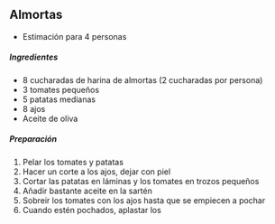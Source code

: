 ## Almortas

* Estimación para 4 personas

##### Ingredientes

* 8 cucharadas de harina de almortas (2 cucharadas por persona)
* 3 tomates pequeños
* 5 patatas medianas
* 8 ajos
* Aceite de oliva

##### Preparación

1. Pelar los tomates y patatas
2. Hacer un corte a los ajos, dejar con piel
3. Cortar las patatas en láminas y los tomates en trozos pequeños
4. Añadir bastante aceite en la sartén
5. Sobreir los tomates con los ajos hasta que se empiecen a pochar
6. Cuando estén pochados, aplastar los